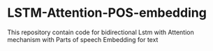 # LSTM-Attention-POS-embedding
This repository contain code for bidirectional Lstm with Attention mechanism with Parts of speech Embedding for text
